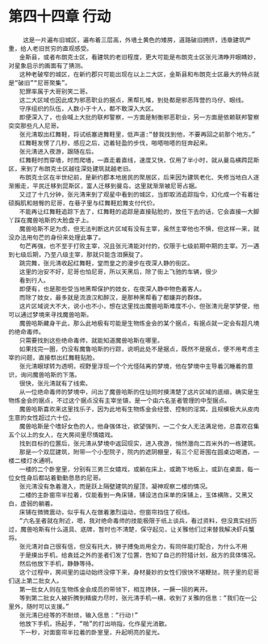 # 第四十四章 行动
        这是一片遍布旧城区，遍布着三层高，外墙土黄色的矮房，道路破旧拥挤，违章建筑严重，给人老旧贫穷的直观感受。
       金斯县，或者布朗克士区，看建筑的老旧程度，更大可能是布朗克士区张元清睁开眼睛妙，对星象启示的画面有了猜测。
       这种老破窄的城区，在新约郡只可能出现在以上二大区，金斯县和布朗克士区最大的特点就是“破旧”“尼哥聚集”。
       犯罪率属于大哥别笑二哥。
       这二大区域也因此成为邪恶职业的据点，黑帮扎堆，到处都是邪恶阵营的马仔、眼线。
       守序组织的队伍，人数小于十人，都不敢深入大区。
       即便深入了，也会喊上大批的联邦警察，一方面是制衡邪恶职业，另一方面是依赖联邦警察突突那些凡人尼哥。
       张元清取出红舞鞋，将试纸塞进舞鞋里，低声道:“替我找到他，不要再回之前那个地方。”
       红舞鞋发愣了几秒，感应之后，迈着轻盈的步伐，啪嗒啪嗒的狂奔起来。
       张元清进入夜游，跟随在后。
       红舞鞋时而穿墙，时而爬墙，一直走着直线，速度又快，仅用了半小时，就从曼岛横跨昆斯区，来到了布朗克士区越往深处建筑就越老旧。
       布朗克士区在半世纪前，是新约郡本地居民的聚居区，后来因为建筑老化、失修当地白人逐渐搬走，平民迁移到昆斯区，富人迁移到曼岛，这里就渐渐被尼哥占据。
       又过了十几分钟，张元清来到了观星中看到的城区，当即取消追踪指令，幻化成一个有着壮硕胸肌和翘臀的尼哥，在巷子里与红舞鞋尬舞支付代价。
       不能再让红舞鞋追踪下去了，红舞鞋的追踪是直接贴脸的，放任下去的话，它会直接一大脚丫踩在魔兽哈斯的大脸盘子上。
       魔兽哈斯不足为虑，但无法判断这片区域有没有主宰，虽然主宰他也不惧，但这样一来，就没办法用句芒的身份来处理此事了。
       句芒再强，也不至于打败主宰，况且张元清能对付的，仅限于七级前期中期的主宰。万一遇到七级后期，乃至八级主宰，那就只能含泪撅腚了。
       跳完舞，张元清收起红舞鞋，堂而皇之的漫步在夜深人静的街区。
       这里的治安不好，尼哥也怕尼哥，所以天黑后，除了街上飞驰的车辆，很少
       看到行人。
       即便有，也是那些受当地黑帮保护的妓女，在夜深人静中物色着客人。
       而除了妓女，最多就是流浪汉和醉汉，是那种黑帮看了都嫌弃的群体。
       这片区域说大不大，说小也不小，想在这里找出魔兽哈斯难度不小，但张清元是学梦使，他可以通过梦境来寻找魔兽哈斯。
       魔兽哈斯藏身干此，那么此地极有可能是生物炼金会的某个据点，有据点就一定会有超凡境的绝命毒师。
       只需要找到这些绝命毒师，就能知道魔兽哈斯在哪里。
       如果找完一圈，仍没有魔鲁哈斯的行踪，说明此处不是据点，既然不是据点，便不用考虑主宰的问题，直接祭出红舞鞋贴脸。
       张元清眼球转为透明，视野里浮现一个个光怪陆离的梦境，他在梦境中主导着沉睡着的意识，询问魔兽哈斯的下落。
       很快，张元清就有了线索。
       从一位绝命毒师的梦境中，问出了魔兽哈斯的住址同时摸清楚了这片区域的底细，确实是生物炼金会的据点，不过这个据点没有主宰坐镇，是一个由六名圣者管理的中型据点。
       魔兽哈斯喜欢来这里找乐子，因为此地有生物炼金会经营、控制的淫窝，且规模极大从皮肉生意的女性超过六十位。
       魔兽哈斯是个嗜好女色的人，他身强体壮，欲望强列，一二个女人无法满足他，总喜欢召集五个以上的女人，在大房间里尽情嬉戏。
       找到目标的位置后，张元清从梦境中返回现实，进入夜游，悄然潜向二百米外的一栋建筑。
       那是一个双层建筑，附带一个小型院子，院内的遮阴棚里，有三个尼哥围在圆桌边喝酒，一楼二楼灯水通明。
       一楼的二个卧室里，分别有三男三女嬉戏，或躺在床上，或跪下地板上，或趴在桌面，每一位女性身后都站着勤勤恳恳的尼哥。
       张元清没有急着潜入，而是跃上隔壁建筑的屋顶，凝神观察二楼的情况。
       二楼的主卧窗帘半拉着，仅能看到一角床铺，铺设洁白床单的床铺上，玉体横陈，又黑又白，虚弱的躺着。
       床铺在微微震动，似乎有人在做着激烈运动，但窗帘挡住了视线。
       “六名圣者就在附近，嗯，我对绝命毒师的技能极限于纸上谈兵，看过资料，但没真实经历过，魔兽哈斯有什么道具、底牌，暂时也不清楚，保守起见，让关雅他们过来替我解决虾兵蟹将。
       张元清对自己很有信，但没有托大，狮子搏兔尚用全力，有同伴能打配合，为什么不用
       于是摸出手机，给袁廷之外的圣者们发了位置，告知了自己的狩猎计划，敌方的具体情况。
       然后他放下手机，静静等待。
       这个过程中，房间里的运动始终没停下来，身材曼妙的女性们很快不堪鞭挞，院子里的尼哥们送上第二批女人。
       第一批女人则在生物炼金会成员的带领下，相互搀扶，一撅一拐的离开。
       等到第二批女人被折腾到精疲力尽时，张元清手机一横，收到了关雅的信息：“我们在一公里外，随时可以支援。”
       张元清已经等的不耐烦，输入信息：“行动!”
       他放下手机，扬起手，“啪”的打出响指，化作星光消散。
       下一秒，对面窗帘半拉着的卧室里，升起明亮的星光。